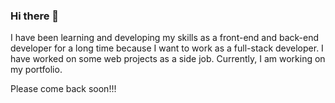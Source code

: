 ### Hi there 👋

I have been learning and developing my skills as a front-end and back-end developer for a long time because I want to work as a full-stack developer. 
I have worked on some web projects as a side job. Currently, I am working on my portfolio.

Please come back soon!!!

<!--
**danielo101/danielo101** is a ✨ _special_ ✨ repository because its `README.md` (this file) appears on your GitHub profile.

Here are some ideas to get you started:

- 🔭 I’m currently working on ...
- 🌱 I’m currently learning ...
- 👯 I’m looking to collaborate on ...
- 🤔 I’m looking for help with ...
- 💬 Ask me about ...
- 📫 How to reach me: ...
- 😄 Pronouns: ...
- ⚡ Fun fact: ...
-->
